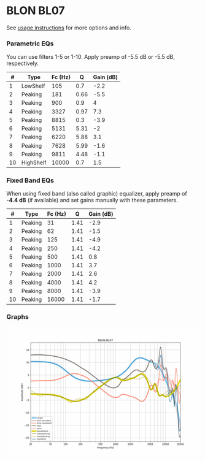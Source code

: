 # BLON BL07
See [usage instructions](https://github.com/jaakkopasanen/AutoEq#usage) for more options and info.

### Parametric EQs
You can use filters 1-5 or 1-10. Apply preamp of -5.5 dB or -5.5 dB, respectively.

|   # | Type      |   Fc (Hz) |    Q |   Gain (dB) |
|-----|-----------|-----------|------|-------------|
|   1 | LowShelf  |       105 | 0.7  |        -2.2 |
|   2 | Peaking   |       181 | 0.66 |        -5.5 |
|   3 | Peaking   |       900 | 0.9  |         4   |
|   4 | Peaking   |      3327 | 0.97 |         7.3 |
|   5 | Peaking   |      8815 | 0.3  |        -3.9 |
|   6 | Peaking   |      5131 | 5.31 |        -2   |
|   7 | Peaking   |      6220 | 5.88 |         3.1 |
|   8 | Peaking   |      7628 | 5.99 |        -1.6 |
|   9 | Peaking   |      9811 | 4.48 |        -1.1 |
|  10 | HighShelf |     10000 | 0.7  |         1.5 |

### Fixed Band EQs
When using fixed band (also called graphic) equalizer, apply preamp of **-4.4 dB** (if available) and set gains manually with these parameters.

|   # | Type    |   Fc (Hz) |    Q |   Gain (dB) |
|-----|---------|-----------|------|-------------|
|   1 | Peaking |        31 | 1.41 |        -2.9 |
|   2 | Peaking |        62 | 1.41 |        -1.5 |
|   3 | Peaking |       125 | 1.41 |        -4.9 |
|   4 | Peaking |       250 | 1.41 |        -4.2 |
|   5 | Peaking |       500 | 1.41 |         0.8 |
|   6 | Peaking |      1000 | 1.41 |         3.7 |
|   7 | Peaking |      2000 | 1.41 |         2.6 |
|   8 | Peaking |      4000 | 1.41 |         4.2 |
|   9 | Peaking |      8000 | 1.41 |        -3.9 |
|  10 | Peaking |     16000 | 1.41 |        -1.7 |

### Graphs
![](./BLON%20BL07.png)
